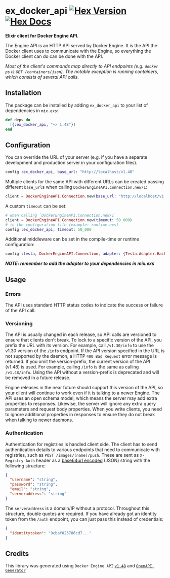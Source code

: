 # ex_docker_api [![Hex Version](https://img.shields.io/hexpm/v/ex_docker_api.svg)](https://hex.pm/packages/ex_docker_api) [![Hex Docs](https://img.shields.io/badge/docs-hexpm-blue.svg)](https://hexdocs.pm/ex_docker_api/)

**Elixir client for Docker Engine API.**

The Engine API is an HTTP API served by Docker Engine. It is the API the Docker client uses to communicate with the Engine, so everything the Docker client can do can be done with the API.

_Most of the client's commands map directly to API endpoints (e.g. `docker ps` is `GET /containers/json`). The notable exception is running containers, which consists of several API calls._

## Installation

The package can be installed by adding `ex_docker_api` to your list of dependencies in `mix.exs`:

```elixir
def deps do
  [{:ex_docker_api, "~> 1.48"}]
end
```

## Configuration

You can override the URL of your server (e.g. if you have a separate development and production server in your
configuration files).

```elixir
config :ex_docker_api, base_url: "http://localhost/v1.48"
```

Multiple clients for the same API with different URLs can be created passing different `base_url`s when calling
`DockerEngineAPI.Connection.new/1`:

```elixir
client = DockerEngineAPI.Connection.new(base_url: "http://localhost/v1.48")
```

A custom `timeout` can be set:
```elixir
# when calling `DockerEngineAPI.Connection.new/1`
client = DockerEngineAPI.Connection.new(timeout: 50_000)
# in the configuration file (example: runtime.exs)
config :ex_docker_api, timeout: 50_000
```

Additional middleware can be set in the compile-time or runtime configuration:
```elixir  
config :tesla, DockerEngineAPI.Connection, adapter: {Tesla.Adapter.Hackney, recv_timeout: 50_000}
```

***NOTE: remember to add the adapter to your dependencies in mix.exs***

## Usage
 
### Errors

The API uses standard HTTP status codes to indicate the success or failure of the API call.
  

### Versioning

The API is usually changed in each release, so API calls are versioned to ensure that clients don't break. To lock to a specific version of the API, you prefix the URL with its version. For example, call `/v1.30/info` to use the v1.30 version of the `/info` endpoint. If the API version specified in the URL is not supported by the daemon, a HTTP `400 Bad Request` error message is returned. If you omit the version-prefix, the current version of the API (v1.48) is used. For example, calling `/info` is the same as calling `/v1.48/info`. Using the API without a version-prefix is deprecated and will be removed in a future release.

Engine releases in the near future should support this version of the API, so your client will continue to work even if it is talking to a newer Engine. The API uses an open schema model, which means the server may add extra properties to responses. Likewise, the server will ignore any extra query parameters and request body properties. When you write clients, you need to ignore additional properties in responses to ensure they do not break when talking to newer daemons.

### Authentication

Authentication for registries is handled client side. The client has to send authentication details to various endpoints that need to communicate with registries, such as `POST /images/(name)/push`. These are sent as `X-Registry-Auth` header as a [base64url encoded](https://tools.ietf.org/html/rfc4648#section-5) (JSON) string with the following structure:

```json
{
  "username": "string",
  "password": "string",
  "email": "string",
  "serveraddress": "string"
}
```

The `serveraddress` is a domain/IP without a protocol. Throughout this structure, double quotes are required.
If you have already got an identity token from the `/auth` endpoint, you can just pass this instead of credentials:

```json
{
  "identitytoken": "9cbaf023786cd7..."
}
```


## Credits

This library was generated using `Docker Engine API` [`v1.48`](https://docs.docker.com/reference/api/engine/version/v1.48/) 
and [`OpenAPI Generator`](https://github.com/OpenAPITools/openapi-generator)